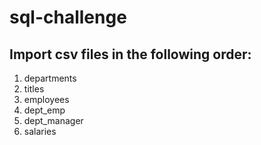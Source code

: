 # sql-challenge

## Import csv files in the following order:
1. departments
2. titles
3. employees
4. dept_emp
5. dept_manager
6. salaries